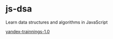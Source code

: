 # js-dsa
Learn data structures and algorithms in JavaScript

[yandex-trainnings-1.0](https://yandex.ru/yaintern/algorithm-training_1)
